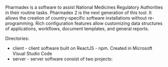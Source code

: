 Pharmadex is a software to assist National Medicines Regulatory Authorities in their routine tasks.
Pharmadex 2 is the next generation of this tool. It allows the creation of country-specific software installations without re-programming. Rich configuration features allow customizing data structures of applications, workflows, document templates, and general reports.

Directories:
* client - client software built on ReactJS - npm.  Created in Microsoft Visual Studio Code
* server - server software consist of two projects:
